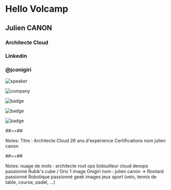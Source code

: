 <!-- .slide: class="speaker-slide" -->
<div class="speaker-slide">

# Hello Volcamp

## Julien <b>CANON</b>

### Architecte Cloud

### Linkedin

### @jconigiri

![](./assets/volcamp/jcanon-sfeir-disc.png 'speaker')

![](./assets/images/logo-sfeir-blanc.png 'company')

![](./assets/images/gde.png 'badge')

![](./assets/images/GDG-Logo-carre.png 'badge')

![](./assets/images/mts.png 'badge')

</div>

##==##

<!-- .slide: data-background="./assets/lunch/bkgnd-speaker-pro.png"-->
Notes:
Titre : Architecte Cloud 
26 ans d'expérience
Certifications
nom julien canon


##==##
<!-- .slide: data-background="./assets/lunch/bkgnd-speaker-perso.png"-->
Notes: 
nuage de mots : architecte root ops bidouilleur cloud devops passionné 
Rubik's cube / Oric 1 
image Onigiri
nom : julien canon 
-> Rootard passionné
Robotique
passionné geek 
images jeux sport (velo, tennis de table, course, padel, ...)

